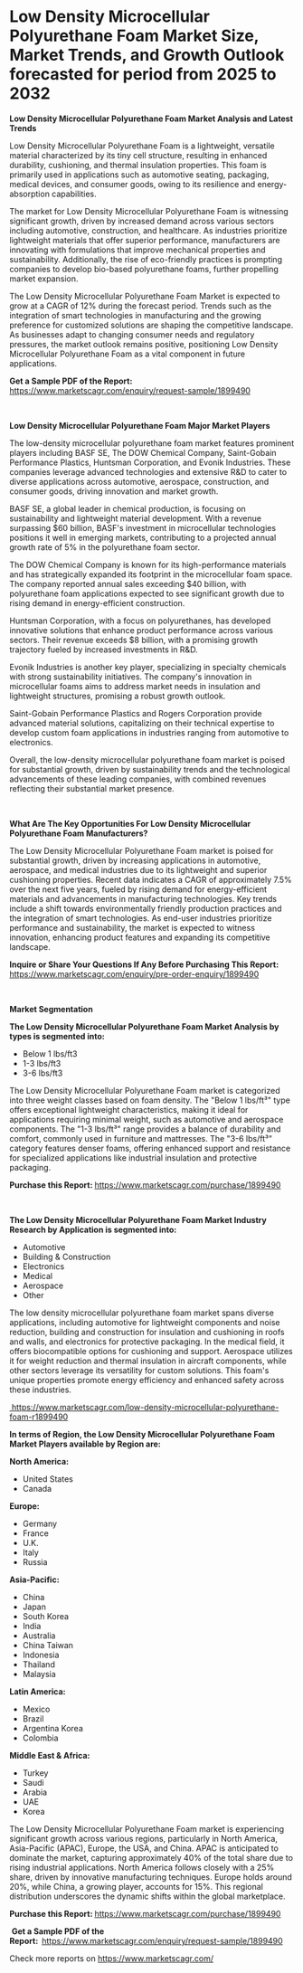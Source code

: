 <p><h1>Low Density Microcellular Polyurethane Foam Market Size, Market Trends, and Growth Outlook forecasted for period from 2025 to 2032</h1></p><p><strong>Low Density Microcellular Polyurethane Foam Market Analysis and Latest Trends</strong></p>
<p><p>Low Density Microcellular Polyurethane Foam is a lightweight, versatile material characterized by its tiny cell structure, resulting in enhanced durability, cushioning, and thermal insulation properties. This foam is primarily used in applications such as automotive seating, packaging, medical devices, and consumer goods, owing to its resilience and energy-absorption capabilities. </p><p>The market for Low Density Microcellular Polyurethane Foam is witnessing significant growth, driven by increased demand across various sectors including automotive, construction, and healthcare. As industries prioritize lightweight materials that offer superior performance, manufacturers are innovating with formulations that improve mechanical properties and sustainability. Additionally, the rise of eco-friendly practices is prompting companies to develop bio-based polyurethane foams, further propelling market expansion. </p><p>The Low Density Microcellular Polyurethane Foam Market is expected to grow at a CAGR of 12% during the forecast period. Trends such as the integration of smart technologies in manufacturing and the growing preference for customized solutions are shaping the competitive landscape. As businesses adapt to changing consumer needs and regulatory pressures, the market outlook remains positive, positioning Low Density Microcellular Polyurethane Foam as a vital component in future applications.</p></p>
<p><strong>Get a Sample PDF of the Report:&nbsp;</strong> <a href="https://www.marketscagr.com/enquiry/request-sample/1899490?utm_campaign=3454&utm_medium=2&utm_source=Github&utm_content=ia&utm_term=03042025&utm_id=low-density-microcellular-polyurethane-foam">https://www.marketscagr.com/enquiry/request-sample/1899490</a></p>
<p>&nbsp;</p>
<p><strong>Low Density Microcellular Polyurethane Foam Major Market Players</strong></p>
<p><p>The low-density microcellular polyurethane foam market features prominent players including BASF SE, The DOW Chemical Company, Saint-Gobain Performance Plastics, Huntsman Corporation, and Evonik Industries. These companies leverage advanced technologies and extensive R&D to cater to diverse applications across automotive, aerospace, construction, and consumer goods, driving innovation and market growth.</p><p>BASF SE, a global leader in chemical production, is focusing on sustainability and lightweight material development. With a revenue surpassing $60 billion, BASF's investment in microcellular technologies positions it well in emerging markets, contributing to a projected annual growth rate of 5% in the polyurethane foam sector.</p><p>The DOW Chemical Company is known for its high-performance materials and has strategically expanded its footprint in the microcellular foam space. The company reported annual sales exceeding $40 billion, with polyurethane foam applications expected to see significant growth due to rising demand in energy-efficient construction.</p><p>Huntsman Corporation, with a focus on polyurethanes, has developed innovative solutions that enhance product performance across various sectors. Their revenue exceeds $8 billion, with a promising growth trajectory fueled by increased investments in R&D.</p><p>Evonik Industries is another key player, specializing in specialty chemicals with strong sustainability initiatives. The company's innovation in microcellular foams aims to address market needs in insulation and lightweight structures, promising a robust growth outlook.</p><p>Saint-Gobain Performance Plastics and Rogers Corporation provide advanced material solutions, capitalizing on their technical expertise to develop custom foam applications in industries ranging from automotive to electronics.</p><p>Overall, the low-density microcellular polyurethane foam market is poised for substantial growth, driven by sustainability trends and the technological advancements of these leading companies, with combined revenues reflecting their substantial market presence.</p></p>
<p>&nbsp;</p>
<p><strong>What Are The Key Opportunities For Low Density Microcellular Polyurethane Foam Manufacturers?</strong></p>
<p><p>The Low Density Microcellular Polyurethane Foam market is poised for substantial growth, driven by increasing applications in automotive, aerospace, and medical industries due to its lightweight and superior cushioning properties. Recent data indicates a CAGR of approximately 7.5% over the next five years, fueled by rising demand for energy-efficient materials and advancements in manufacturing technologies. Key trends include a shift towards environmentally friendly production practices and the integration of smart technologies. As end-user industries prioritize performance and sustainability, the market is expected to witness innovation, enhancing product features and expanding its competitive landscape.</p></p>
<p><strong>Inquire or Share Your Questions If Any Before Purchasing This Report:</strong> <a href="https://www.marketscagr.com/enquiry/pre-order-enquiry/1899490?utm_campaign=3454&utm_medium=2&utm_source=Github&utm_content=ia&utm_term=03042025&utm_id=low-density-microcellular-polyurethane-foam">https://www.marketscagr.com/enquiry/pre-order-enquiry/1899490</a></p>
<p>&nbsp;</p>
<p><strong>Market Segmentation</strong></p>
<p><strong>The Low Density Microcellular Polyurethane Foam Market Analysis by types is segmented into:</strong></p>
<p><ul><li>Below 1 lbs/ft3</li><li>1-3 lbs/ft3</li><li>3-6 lbs/ft3</li></ul></p>
<p><p>The Low Density Microcellular Polyurethane Foam market is categorized into three weight classes based on foam density. The "Below 1 lbs/ft³" type offers exceptional lightweight characteristics, making it ideal for applications requiring minimal weight, such as automotive and aerospace components. The "1-3 lbs/ft³" range provides a balance of durability and comfort, commonly used in furniture and mattresses. The "3-6 lbs/ft³" category features denser foams, offering enhanced support and resistance for specialized applications like industrial insulation and protective packaging.</p></p>
<p><strong>Purchase this Report:&nbsp;</strong><a href="https://www.marketscagr.com/purchase/1899490?utm_campaign=3454&utm_medium=2&utm_source=Github&utm_content=ia&utm_term=03042025&utm_id=low-density-microcellular-polyurethane-foam">https://www.marketscagr.com/purchase/1899490</a></p>
<p>&nbsp;</p>
<p><strong>The Low Density Microcellular Polyurethane Foam Market Industry Research by Application is segmented into:</strong></p>
<p><ul><li>Automotive</li><li>Building & Construction</li><li>Electronics</li><li>Medical</li><li>Aerospace</li><li>Other</li></ul></p>
<p><p>The low density microcellular polyurethane foam market spans diverse applications, including automotive for lightweight components and noise reduction, building and construction for insulation and cushioning in roofs and walls, and electronics for protective packaging. In the medical field, it offers biocompatible options for cushioning and support. Aerospace utilizes it for weight reduction and thermal insulation in aircraft components, while other sectors leverage its versatility for custom solutions. This foam's unique properties promote energy efficiency and enhanced safety across these industries.</p></p>
<p><a href="https://www.marketscagr.com/low-density-microcellular-polyurethane-foam-r1899490?utm_campaign=3454&utm_medium=2&utm_source=Github&utm_content=ia&utm_term=03042025&utm_id=low-density-microcellular-polyurethane-foam">&nbsp;https://www.marketscagr.com/low-density-microcellular-polyurethane-foam-r1899490</a></p>
<p><strong>In terms of Region, the Low Density Microcellular Polyurethane Foam Market Players available by Region are:</strong></p>
<p>
    <p> <strong> North America: </strong>
        <ul>
            <li>United States</li>
            <li>Canada</li>
        </ul>
        </p> 
    <p> <strong> Europe: </strong>
        <ul>
            <li>Germany</li>
            <li>France</li>
            <li>U.K.</li>
            <li>Italy</li>
            <li>Russia</li>
        </ul>
        </p> 
    <p> <strong> Asia-Pacific: </strong>
        <ul>
            <li>China</li>
            <li>Japan</li>
            <li>South Korea</li>
            <li>India</li>
            <li>Australia</li>
            <li>China Taiwan</li>
            <li>Indonesia</li>
            <li>Thailand</li>
            <li>Malaysia</li>
        </ul>
        </p> 
    <p> <strong> Latin America: </strong>
        <ul>
            <li>Mexico</li>
            <li>Brazil</li>
            <li>Argentina Korea</li>
            <li>Colombia</li>
        </ul>
        </p> 
    <p> <strong> Middle East & Africa: </strong>
        <ul>
            <li>Turkey</li>
            <li>Saudi</li>
            <li>Arabia</li>
            <li>UAE</li>
            <li>Korea</li>
        </ul>
    </p>
    </p>
<p><p>The Low Density Microcellular Polyurethane Foam market is experiencing significant growth across various regions, particularly in North America, Asia-Pacific (APAC), Europe, the USA, and China. APAC is anticipated to dominate the market, capturing approximately 40% of the total share due to rising industrial applications. North America follows closely with a 25% share, driven by innovative manufacturing techniques. Europe holds around 20%, while China, a growing player, accounts for 15%. This regional distribution underscores the dynamic shifts within the global marketplace.</p></p>
<p><strong>Purchase this Report: </strong><a href="https://www.marketscagr.com/purchase/1899490?utm_campaign=3454&utm_medium=2&utm_source=Github&utm_content=ia&utm_term=03042025&utm_id=low-density-microcellular-polyurethane-foam">https://www.marketscagr.com/purchase/1899490</a></p>
<p>&nbsp;<strong>Get a Sample PDF of the Report:&nbsp;&nbsp;</strong><a href="https://www.marketscagr.com/enquiry/request-sample/1899490?utm_campaign=3454&utm_medium=2&utm_source=Github&utm_content=ia&utm_term=03042025&utm_id=low-density-microcellular-polyurethane-foam">https://www.marketscagr.com/enquiry/request-sample/1899490</a></p>
<p><strong></strong></p>
<p>Check more reports on <a href="https://www.marketscagr.com/?utm_campaign=3454&utm_medium=2&utm_source=Github&utm_content=ia&utm_term=03042025&utm_id=low-density-microcellular-polyurethane-foam">https://www.marketscagr.com/</a></p>